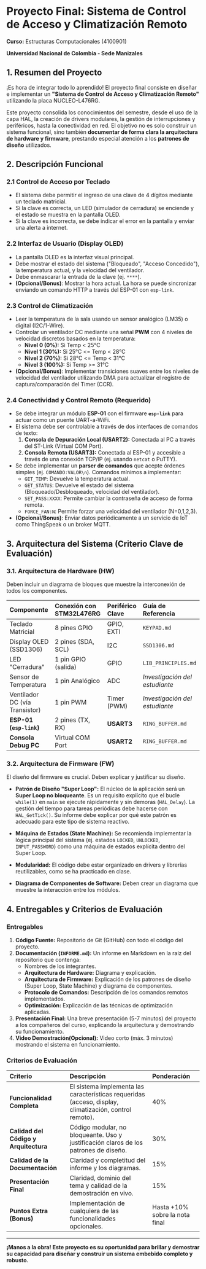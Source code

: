 # Proyecto Final: Sistema de Control de Acceso y Climatización Remoto

**Curso:** Estructuras Computacionales (4100901)

**Universidad Nacional de Colombia - Sede Manizales**

## 1. Resumen del Proyecto

¡Es hora de integrar todo lo aprendido! El proyecto final consiste en diseñar e implementar un **"Sistema de Control de Acceso y Climatización Remoto"** utilizando la placa NUCLEO-L476RG.

Este proyecto consolida los conocimientos del semestre, desde el uso de la capa HAL, la creación de drivers modulares, la gestión de interrupciones y periféricos, hasta la conectividad en red. El objetivo no es solo construir un sistema funcional, sino también **documentar de forma clara la arquitectura de hardware y firmware**, prestando especial atención a los **patrones de diseño** utilizados.

## 2. Descripción Funcional

### 2.1 Control de Acceso por Teclado
*   El sistema debe permitir el ingreso de una clave de 4 dígitos mediante un teclado matricial.
*   Si la clave es correcta, un LED (simulador de cerradura) se enciende y el estado se muestra en la pantalla OLED.
*   Si la clave es incorrecta, se debe indicar el error en la pantalla y enviar una alerta a internet.

### 2.2 Interfaz de Usuario (Display OLED)
*   La pantalla OLED es la interfaz visual principal.
*   Debe mostrar el estado del sistema ("Bloqueado", "Acceso Concedido"), la temperatura actual, y la velocidad del ventilador.
*   Debe enmascarar la entrada de la clave (ej. `****`).
*   **(Opcional/Bonus)**: Mostrar la hora actual. La hora se puede sincronizar enviando un comando HTTP a través del ESP-01 con `esp-link`.

### 2.3 Control de Climatización
*   Leer la temperatura de la sala usando un sensor analógico (LM35) o digital (I2C/1-Wire).
*   Controlar un ventilador DC mediante una señal **PWM** con 4 niveles de velocidad discretos basados en la temperatura:
    *   **Nivel 0 (0%):** Si Temp < 25°C
    *   **Nivel 1 (30%):** Si 25°C <= Temp < 28°C
    *   **Nivel 2 (70%):** Si 28°C <= Temp < 31°C
    *   **Nivel 3 (100%):** Si Temp >= 31°C
*   **(Opcional/Bonus)**: Implementar transiciones suaves entre los niveles de velocidad del ventilador utilizando DMA para actualizar el registro de captura/comparación del Timer (CCR).

### 2.4 Conectividad y Control Remoto (Requerido)
*   Se debe integrar un módulo **ESP-01** con el firmware **`esp-link`** para actuar como un puente UART-a-WiFi.
*   El sistema debe ser controlable a través de dos interfaces de comandos de texto:
    1.  **Consola de Depuración Local (USART2):** Conectada al PC a través del ST-Link (Virtual COM Port).
    2.  **Consola Remota (USART3):** Conectada al ESP-01 y accesible a través de una conexión TCP/IP (ej. usando `netcat` o PuTTY).
*   Se debe implementar un **parser de comandos** que acepte órdenes simples (ej. `COMANDO:VALOR\n`). Comandos mínimos a implementar:
    *   `GET_TEMP`: Devuelve la temperatura actual.
    *   `GET_STATUS`: Devuelve el estado del sistema (Bloqueado/Desbloqueado, velocidad del ventilador).
    *   `SET_PASS:XXXX`: Permite cambiar la contraseña de acceso de forma remota.
    *   `FORCE_FAN:N`: Permite forzar una velocidad del ventilador (N=0,1,2,3).
*   **(Opcional/Bonus)**: Enviar datos periódicamente a un servicio de IoT como ThingSpeak o un broker MQTT.

## 3. Arquitectura del Sistema (Criterio Clave de Evaluación)

### 3.1. Arquitectura de Hardware (HW)
Deben incluir un diagrama de bloques que muestre la interconexión de todos los componentes.

| Componente | Conexión con STM32L476RG | Periférico Clave | Guía de Referencia |
| :--- | :--- | :--- | :--- |
| Teclado Matricial | 8 pines GPIO | GPIO, EXTI | `KEYPAD.md` |
| Display OLED (SSD1306) | 2 pines (SDA, SCL) | I2C | `SSD1306.md` |
| LED "Cerradura" | 1 pin GPIO (salida) | GPIO | `LIB_PRINCIPLES.md` |
| Sensor de Temperatura | 1 pin Analógico | ADC | *Investigación del estudiante* |
| Ventilador DC (vía Transistor) | 1 pin PWM | Timer (PWM) | *Investigación del estudiante* |
| **ESP-01 (`esp-link`)** | 2 pines (TX, RX) | **USART3** | `RING_BUFFER.md` |
| **Consola Debug PC** | Virtual COM Port | **USART2** | `RING_BUFFER.md` |

### 3.2. Arquitectura de Firmware (FW)
El diseño del firmware es crucial. Deben explicar y justificar su diseño.

*   **Patrón de Diseño "Super Loop":** El núcleo de la aplicación será un **Super Loop no bloqueante**. Es un requisito explícito que el bucle `while(1)` en `main` se ejecute rápidamente y sin demoras (`HAL_Delay`). La gestión del tiempo para tareas periódicas debe hacerse con `HAL_GetTick()`. Su informe debe explicar por qué este patrón es adecuado para este tipo de sistema reactivo.

*   **Máquina de Estados (State Machine):** Se recomienda implementar la lógica principal del sistema (ej. estados `LOCKED`, `UNLOCKED`, `INPUT_PASSWORD`) como una máquina de estados explícita dentro del Super Loop.

*   **Modularidad:** El código debe estar organizado en drivers y librerías reutilizables, como se ha practicado en clase.

*   **Diagrama de Componentes de Software:** Deben crear un diagrama que muestre la interacción entre los módulos.

## 4. Entregables y Criterios de Evaluación

### Entregables
1.  **Código Fuente:** Repositorio de Git (GitHub) con todo el código del proyecto.
2.  **Documentación (`INFORME.md`):** Un informe en Markdown en la raíz del repositorio que contenga:
    *   Nombres de los integrantes.
    *   **Arquitectura de Hardware:** Diagrama y explicación.
    *   **Arquitectura de Firmware:** Explicación de los patrones de diseño (Super Loop, State Machine) y diagrama de componentes.
    *   **Protocolo de Comandos:** Descripción de los comandos remotos implementados.
    *   **Optimización:** Explicación de las técnicas de optimización aplicadas.
3.  **Presentación Final:** Una breve presentación (5-7 minutos) del proyecto a los compañeros del curso, explicando la arquitectura y demostrando su funcionamiento.
4.  **Video Demostración(Opcional):** Video corto (máx. 3 minutos) mostrando el sistema en funcionamiento.

### Criterios de Evaluación
| Criterio | Descripción | Ponderación |
| :--- | :--- | :--- |
| **Funcionalidad Completa** | El sistema implementa las características requeridas (acceso, display, climatización, control remoto). | 40% |
| **Calidad del Código y Arquitectura** | Código modular, no bloqueante. Uso y justificación claros de los patrones de diseño. | 30% |
| **Calidad de la Documentación** | Claridad y completitud del informe y los diagramas. | 15% |
| **Presentación Final** | Claridad, dominio del tema y calidad de la demostración en vivo. | 15% |
| **Puntos Extra (Bonus)** | Implementación de cualquiera de las funcionalidades opcionales. | Hasta +10% sobre la nota final |

---

**¡Manos a la obra! Este proyecto es su oportunidad para brillar y demostrar su capacidad para diseñar y construir un sistema embebido completo y robusto.**
